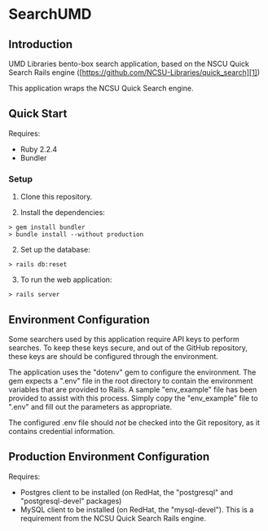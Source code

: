 # SearchUMD

## Introduction

UMD Libraries bento-box search application, based on the NSCU Quick Search
Rails engine ([https://github.com/NCSU-Libraries/quick_search][1])

This application wraps the NCSU Quick Search engine.

## Quick Start

Requires:

* Ruby 2.2.4
* Bundler

### Setup

1) Clone this repository.

2) Install the dependencies:

```
> gem install bundler
> bundle install --without production
```

2) Set up the database:

```
> rails db:reset
```

3) To run the web application:

```
> rails server
```

## Environment Configuration

Some searchers used by this application require API keys to perform searches.
To keep these keys secure, and out of the GitHub repository, these keys are
should be configured through the environment.

The application uses the "dotenv" gem to configure the environment.
The gem expects a ".env" file in the root directory to contain the environment
variables that are provided to Rails. A sample "env_example" file has been
provided to assist with this process. Simply copy the "env_example" file to
".env" and fill out the parameters as appropriate.

The configured .env file should _not_ be checked into the Git repository, as it
contains credential information.

## Production Environment Configuration

Requires:

* Postgres client to be installed (on RedHat, the "postgresql" and
  "postgresql-devel" packages)
* MySQL client to be installed (on RedHat, the "mysql-devel"). This is a
  requirement from the NCSU Quick Search Rails engine.

[1]: https://github.com/NCSU-Libraries/quick_search
